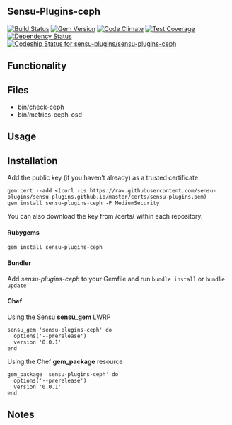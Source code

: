 ## Sensu-Plugins-ceph

[![Build Status](https://travis-ci.org/sensu-plugins/sensu-plugins-ceph.svg?branch=master)](https://travis-ci.org/sensu-plugins/sensu-plugins-ceph)
[![Gem Version](https://badge.fury.io/rb/sensu-plugins-ceph.svg)](http://badge.fury.io/rb/sensu-plugins-ceph)
[![Code Climate](https://codeclimate.com/github/sensu-plugins/sensu-plugins-ceph/badges/gpa.svg)](https://codeclimate.com/github/sensu-plugins/sensu-plugins-ceph)
[![Test Coverage](https://codeclimate.com/github/sensu-plugins/sensu-plugins-ceph/badges/coverage.svg)](https://codeclimate.com/github/sensu-plugins/sensu-plugins-ceph)
[![Dependency Status](https://gemnasium.com/sensu-plugins/sensu-plugins-ceph.svg)](https://gemnasium.com/sensu-plugins/sensu-plugins-ceph)
[ ![Codeship Status for sensu-plugins/sensu-plugins-ceph](https://codeship.com/projects/61bdf3c0-d4df-0132-2baa-0e210ac4c62f/status?branch=master)](https://codeship.com/projects/77911)

## Functionality

## Files
 * bin/check-ceph
 * bin/metrics-ceph-osd
 
## Usage

## Installation

Add the public key (if you haven’t already) as a trusted certificate

```
gem cert --add <(curl -Ls https://raw.githubusercontent.com/sensu-plugins/sensu-plugins.github.io/master/certs/sensu-plugins.pem)
gem install sensu-plugins-ceph -P MediumSecurity
```

You can also download the key from /certs/ within each repository.

#### Rubygems

`gem install sensu-plugins-ceph`

#### Bundler

Add *sensu-plugins-ceph* to your Gemfile and run `bundle install` or `bundle update`

#### Chef

Using the Sensu **sensu_gem** LWRP
```
sensu_gem 'sensu-plugins-ceph' do
  options('--prerelease')
  version '0.0.1'
end
```

Using the Chef **gem_package** resource
```
gem_package 'sensu-plugins-ceph' do
  options('--prerelease')
  version '0.0.1'
end
```

## Notes
